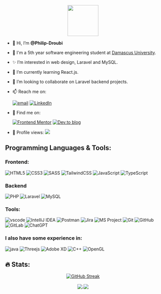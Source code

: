 <div id="header" align="center">
  <img src="https://media.giphy.com/media/v1.Y2lkPTc5MGI3NjExdGNpNWQ4dGp0aTNtb2RyamNzd2hmbGF1YWwwazFudTVhZ3ZiMDA4bSZlcD12MV9pbnRlcm5hbF9naWZfYnlfaWQmY3Q9dHM/qUABlXKRRvfQobzIXp/giphy.gif" width="100"/>
</div>

- 👋 Hi, I’m **@Philip-Droubi**
- 🏦 I'm a 5th year software engineering student at [Damascus University](https://en.wikipedia.org/wiki/Damascus_University).
- ✨ I’m interested in web design, Laravel and MySQL.
- 🌱 I’m currently learning React.js. 
- 💞️ I’m looking to collaborate on Laravel backend projects.
- 📫 Reach me on:
  
  [![email](https://img.shields.io/badge/email-ea4335.svg?style=for-the-badge&logo=gmail&logoColor=white)](mailto:philipdroubi@gmail.com)
  [![LinkedIn](https://img.shields.io/badge/linkedin-%230077B5.svg?style=for-the-badge&logo=linkedin&logoColor=white)](https://www.linkedin.com/in/philip-droubi)
- 🔎 Find me on:

  [![Frontend Mentor](https://img.shields.io/badge/Frontend_Mentor-3e53a3?style=for-the-badge)](https://www.frontendmentor.io/profile/Philip-Droubi)
  [![Dev.to blog](https://img.shields.io/badge/dev.to-0A0A0A?style=for-the-badge&logo=dev.to&logoColor=white)](https://dev.to/philipdroubi)

- 👀 Profile views:
  ![](https://komarev.com/ghpvc/?username=Philip-Droubi&style=flat-square)
  
  

## Programming Languages & Tools:
### Frontend:
![HTML5](https://img.shields.io/badge/html5-%23E34F26.svg?style=for-the-badge&logo=html5&logoColor=white)
![CSS3](https://img.shields.io/badge/css3-%231572B6.svg?style=for-the-badge&logo=css3&logoColor=white)
![SASS](https://img.shields.io/badge/SASS-hotpink.svg?style=for-the-badge&logo=SASS&logoColor=white)
![TailwindCSS](https://img.shields.io/badge/tailwindcss-%2338B2AC.svg?style=for-the-badge&logo=tailwind-css&logoColor=white)
![JavaScript](https://img.shields.io/badge/javascript-%23323330.svg?style=for-the-badge&logo=javascript&logoColor=%23F7DF1E)
![TypeScript](https://img.shields.io/badge/typescript-%23007ACC.svg?style=for-the-badge&logo=typescript&logoColor=white)

### Backend
![PHP](https://img.shields.io/badge/php-%23777BB4.svg?style=for-the-badge&logo=php&logoColor=white)
![Laravel](https://img.shields.io/badge/laravel-%23FF2D20.svg?style=for-the-badge&logo=laravel&logoColor=white)
![MySQL](https://img.shields.io/badge/mysql-%2300f.svg?style=for-the-badge&logo=mysql&logoColor=white)

### Tools:
![vscode](https://img.shields.io/badge/vs%20code-007acc.svg?style=for-the-badge&logo=visual-studio-code&logoColor=white)
![IntelliJ IDEA](https://img.shields.io/badge/IntelliJIDEA-000000.svg?style=for-the-badge&logo=intellij-idea&logoColor=white)
![Postman](https://img.shields.io/badge/Postman-FF6C37?style=for-the-badge&logo=postman&logoColor=white)
![Jira](https://img.shields.io/badge/Jira-2684ff?style=for-the-badge)
![MS Project](https://img.shields.io/badge/MS_Project-2d6e35?style=for-the-badge)
![Git](https://img.shields.io/badge/git-%23F05033.svg?style=for-the-badge&logo=git&logoColor=white)
![GitHub](https://img.shields.io/badge/github-%23121011.svg?style=for-the-badge&logo=github&logoColor=white)
![GitLab](https://img.shields.io/badge/gitlab-%23181717.svg?style=for-the-badge&logo=gitlab&logoColor=white)
![ChatGPT](https://img.shields.io/badge/chatGPT-74aa9c?style=for-the-badge&logo=openai&logoColor=white)

### I also have some experience in:
![java](https://img.shields.io/badge/java-e01e23.svg?style=for-the-badge&logo=java&logoColor=white)
![Threejs](https://img.shields.io/badge/threejs-black?style=for-the-badge&logo=three.js&logoColor=white)
![Adobe XD](https://img.shields.io/badge/Adobe%20XD-470137?style=for-the-badge&logo=Adobe%20XD&logoColor=#FF61F6)
![C++](https://img.shields.io/badge/c++-%2300599C.svg?style=for-the-badge&logo=c%2B%2B&logoColor=white)
![OpenGL](https://img.shields.io/badge/OpenGL-%23FFFFFF.svg?style=for-the-badge&logo=opengl)

## :fire: Stats:
<div id="state" align="center">

[![GitHub Streak](http://github-readme-streak-stats.herokuapp.com?user=Philip-Droubi&theme=dark&date_format=M%20j%5B%2C%20Y%5D&background=45%2C802E2E%2C000161)](https://git.io/streak-stats)

<a href="https://github.com/anuraghazra/github-readme-stats">
  <img align="center" src="https://github-readme-stats.vercel.app/api/top-langs/?username=Philip-Droubi&theme=dark&layout=compact" />
</a>    
<a href="https://github.com/anuraghazra/convoychat">
  <img align="center" src="https://github-readme-stats.vercel.app/api?username=Philip-Droubi&show_icons=true&theme=radical&hide=contribs,issues" />
</a>

</div>
